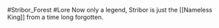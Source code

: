 #Stribor_Forest #Lore 
Now only a legend, Stribor is just the [[Nameless King]] from a time long forgotten.
